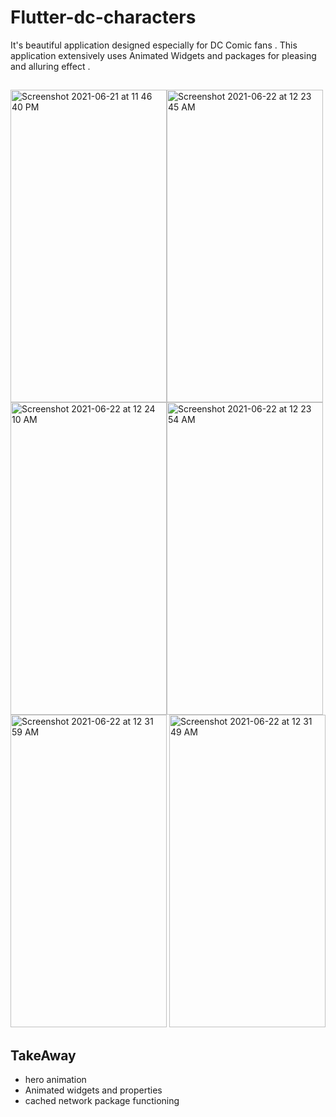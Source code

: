 
# Flutter-dc-characters
It's beautiful application designed especially for DC Comic fans . This application extensively uses Animated Widgets and packages for pleasing and alluring effect . 

## 
<img width="250" height="500" alt="Screenshot 2021-06-21 at 11 46 40 PM" src="https://user-images.githubusercontent.com/70997750/122811301-f0904180-d2ed-11eb-900b-3394cb2e7d33.png"><img width="250" height="500" alt="Screenshot 2021-06-22 at 12 23 45 AM" src="https://user-images.githubusercontent.com/70997750/122813357-80cf8600-d2f0-11eb-951f-5dc2db21b03f.png"><img width="250" height="500" alt="Screenshot 2021-06-22 at 12 24 10 AM" src="https://user-images.githubusercontent.com/70997750/122813372-84630d00-d2f0-11eb-9c27-e14040813e25.png"><img width="250" height="500" alt="Screenshot 2021-06-22 at 12 23 54 AM" src="https://user-images.githubusercontent.com/70997750/122813320-744b2d80-d2f0-11eb-8469-9bfdcaf82327.png"><img width="250" height="500" alt="Screenshot 2021-06-22 at 12 31 59 AM" src="https://user-images.githubusercontent.com/70997750/122814047-4e725880-d2f1-11eb-868c-bcf5240f28c2.png">
<img width="250" height="500" alt="Screenshot 2021-06-22 at 12 31 49 AM" src="https://user-images.githubusercontent.com/70997750/122814054-516d4900-d2f1-11eb-8ee8-684b6f80cfa7.png">


## TakeAway 
* hero animation 
* Animated widgets and properties 
* cached network package functioning 
